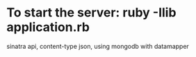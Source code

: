 # To start the server: ruby -Ilib application.rb

sinatra api, content-type json, using mongodb with datamapper
